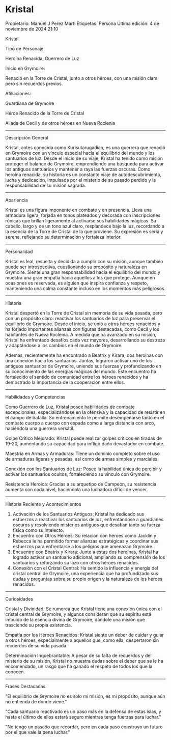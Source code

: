 # Kristal

Propietario: Manuel J Perez Marti
Etiquetas: Persona
Última edición: 4 de noviembre de 2024 21:10

Kristal

Tipo de Personaje:

Heroína Renacida, Guerrero de Luz

Inicio en Grymoire:

Renació en la Torre de Cristal, junto a otros héroes, con una misión clara pero sin recuerdos previos.

Afiliaciones:

Guardiana de Grymoire

Héroe Renacido de la Torre de Cristal

Aliada de Cecil y de otros héroes en Nueva Roclenia

---

Descripción General

Kristal, antes conocida como Kurisutarugadian, es una guerrera que renació en Grymoire con un vínculo especial hacia el equilibrio del mundo y los santuarios de luz. Desde el inicio de su viaje, Kristal ha tenido como misión proteger el balance de Grymoire, emprendiendo una búsqueda para activar los antiguos santuarios y mantener a raya las fuerzas oscuras. Como heroína renacida, su historia es un constante viaje de autodescubrimiento, lucha y dedicación, impulsada por el misterio de su pasado perdido y la responsabilidad de su misión sagrada.

---

Apariencia

Kristal es una figura imponente en combate y en presencia. Lleva una armadura ligera, forjada en tonos plateados y decorada con inscripciones rúnicas que brillan ligeramente al activarse sus habilidades mágicas. Su cabello, largo y de un tono azul claro, resplandece bajo la luz, recordando a la esencia de la Torre de Cristal de la que proviene. Su expresión es seria y serena, reflejando su determinación y fortaleza interior.

---

Personalidad

Kristal es leal, resuelta y decidida a cumplir con su misión, aunque también puede ser introspectiva, cuestionando su propósito y naturaleza en Grymoire. Siente una gran responsabilidad hacia el equilibrio del mundo y muestra una gran empatía hacia aquellos a los que protege. Aunque en ocasiones es reservada, es alguien que inspira confianza y respeto, manteniendo una calma constante incluso en los momentos más peligrosos.

---

Historia

Kristal despertó en la Torre de Cristal sin memoria de su vida pasada, pero con un propósito claro: reactivar los santuarios de luz para preservar el equilibrio de Grymoire. Desde el inicio, se unió a otros héroes renacidos y ha forjado importantes alianzas con figuras destacadas, como Cecil y los habitantes de Nueva Roclenia. A medida que ha avanzado en su misión, Kristal ha enfrentado desafíos cada vez mayores, desarrollando su destreza y adaptándose a los cambios en el mundo de Grymoire.

Además, recientemente ha encontrado a Beatrix y Kirara, dos heroínas con una conexión hacia los santuarios. Juntas, lograron activar uno de los antiguos santuarios de Grymoire, uniendo sus fuerzas y profundizando en su conocimiento de las energías mágicas del mundo. Este encuentro ha fortalecido el sentido de comunidad entre los héroes renacidos y ha demostrado la importancia de la cooperación entre ellos.

---

Habilidades y Competencias

Como Guerrero de Luz, Kristal posee habilidades de combate excepcionales, especializándose en la ofensiva y la capacidad de resistir en el campo de batalla. Su entrenamiento le permite desempeñarse tanto en el combate cuerpo a cuerpo con espada como a larga distancia con arco, haciéndola una guerrera versátil.

Golpe Crítico Mejorado: Kristal puede realizar golpes críticos en tiradas de 19-20, aumentando su capacidad para infligir daño devastador en combate.

Maestría en Armas y Armaduras: Tiene un dominio completo sobre el uso de armaduras ligeras y pesadas, así como de armas simples y marciales.

Conexión con los Santuarios de Luz: Posee la habilidad única de percibir y activar los santuarios ocultos, fortaleciendo su vínculo con Grymoire.

Resistencia Heroica: Gracias a su arquetipo de Campeón, su resistencia aumenta con cada nivel, haciéndola una luchadora difícil de vencer.

---

Historia Reciente y Acontecimientos

1. Activación de los Santuarios Antiguos: Kristal ha dedicado sus esfuerzos a reactivar los santuarios de luz, enfrentándose a guardianes oscuros y resolviendo misterios antiguos que desafían tanto su fuerza física como su intelecto.
2. Encuentro con Otros Héroes: Su relación con héroes como Jacklin y Rebecca le ha permitido formar alianzas estratégicas y coordinar sus esfuerzos para enfrentarse a los peligros que amenazan Grymoire.
3. Encuentro con Beatrix y Kirara: Junto a estas dos heroínas, Kristal ha logrado activar un santuario adicional, ampliando su comprensión de los santuarios y reforzando su lazo con otros héroes renacidos.
4. Conexión con el Cristal Central: Ha sentido la influencia y energía del cristal central de Grymoire, una experiencia que ha profundizado sus dudas y preguntas sobre su propio origen y la naturaleza de los héroes renacidos.

---

Curiosidades

Cristal y Divinidad: Se rumorea que Kristal tiene una conexión única con el cristal central de Grymoire, y algunos consideran que su espíritu está imbuido de la esencia divina de Grymoire, dándole una misión que trasciende su propia existencia.

Empatía por los Héroes Renacidos: Kristal siente un deber de cuidar y guiar a otros héroes, especialmente a aquellos que, como ella, despertaron sin recuerdos de su vida pasada.

Determinación Inquebrantable: A pesar de su falta de recuerdos y del misterio de su misión, Kristal no muestra dudas sobre el deber que se le ha encomendado, un rasgo que ha ganado el respeto de todos los que la conocen.

---

Frases Destacadas

"El equilibrio de Grymoire no es solo mi misión, es mi propósito, aunque aún no entienda de dónde viene."

"Cada santuario reactivado es un paso más en la defensa de estas islas, y hasta el último de ellos estará seguro mientras tenga fuerzas para luchar."

"No tengo un pasado que recordar, pero en cada paso construyo un futuro por el que vale la pena luchar."